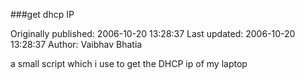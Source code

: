 ###get dhcp IP

Originally published: 2006-10-20 13:28:37
Last updated: 2006-10-20 13:28:37
Author: Vaibhav Bhatia

a small script which i use to get the DHCP ip of my laptop